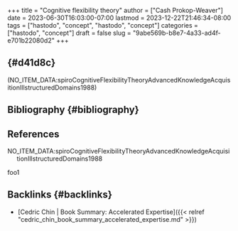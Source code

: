 +++
title = "Cognitive flexibility theory"
author = ["Cash Prokop-Weaver"]
date = 2023-06-30T16:03:00-07:00
lastmod = 2023-12-22T21:46:34-08:00
tags = ["hastodo", "concept", "hastodo", "concept"]
categories = ["hastodo", "concept"]
draft = false
slug = "9abe569b-b8e7-4a33-ad4f-e701b22080d2"
+++

##  {#d41d8c}

(NO_ITEM_DATA:spiroCognitiveFlexibilityTheoryAdvancedKnowledgeAcquisitionIllstructuredDomains1988)


## Bibliography {#bibliography}

## References

<style>.csl-entry{text-indent: -1.5em; margin-left: 1.5em;}</style><div class="csl-bib-body">
  <div class="csl-entry">NO_ITEM_DATA:spiroCognitiveFlexibilityTheoryAdvancedKnowledgeAcquisitionIllstructuredDomains1988</div>
</div>

foo1


## Backlinks {#backlinks}

-   [Cedric Chin | Book Summary: Accelerated Expertise]({{< relref "cedric_chin_book_summary_accelerated_expertise.md" >}})
